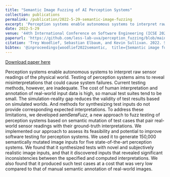 ```yaml
---
title: "Semantic Image Fuzzing of AI Perception Systems"
collection: publications
permalink: /publication/2022-5-29-semantic-image-fuzzing
excerpt: 'Perception systems enable autonomous systems to interpret raw sensor readings of the physical world. Testing of perception systems aims to reveal misinterpretations that could cause system failures. Current testing methods, however, are inadequate. The cost of human interpretation and annotation of real-world input data is high, so manual test suites tend to be small. The simulation-reality gap reduces the validity of test results based on simulated worlds. And methods for synthesizing test inputs do not provide corresponding expected interpretations. To address these limitations, we developed 𝑠𝑒𝑚𝑆𝑒𝑛𝑠𝐹𝑢𝑧𝑧, a new approach to fuzz testing of perception systems based on semantic mutation of test cases that pair real-world sensor readings with their ground-truth interpretations. We implemented our approach to assess its feasibility and potential to improve software testing for perception systems. We used it to generate 150,000 semantically mutated image inputs for five state-of-the-art perception systems. We found that it synthesized tests with novel and subjectively realistic image inputs, and that it discovered inputs that revealed significant inconsistencies between the specified and computed interpretations. We also found that it produced such test cases at a cost that was very low compared to that of manual semantic annotation of real-world images.'
date: 2022-5-29
venue: '44th International Conference on Software Engineering (ICSE 2022)'
paperurl: 'https://github.com/less-lab-uva/perception_fuzzing/blob/main/Semantic%20Image%20Fuzzing%20of%20AI%20Perception%20Systems.pdf'
citation: 'Trey Woodlief, Sebastian Elbaum, and Kevin Sullivan. 2022. Semantic Image Fuzzing of AI Perception Systems. In 44th International Conference on Software Engineering (ICSE ’22), May 21–29, 2022, Pittsburgh, PA, USA. ACM, New York, NY, USA, 12 pages. https://doi.org/10.1145/3510003.3510212'
bibtex: '@inproceedings{woodlief2022semantic,  title={Semantic image fuzzing of AI perception systems},  author={Woodlief, Trey and Elbaum, Sebastian and Sullivan, Kevin},  booktitle={Proceedings of the 44th International Conference on Software Engineering}, pages={1958--1969}, year={2022}}'
---
```


<a href='https://github.com/less-lab-uva/perception_fuzzing/blob/main/Semantic%20Image%20Fuzzing%20of%20AI%20Perception%20Systems.pdf'>Download paper here</a>

Perception systems enable autonomous systems to interpret raw sensor readings of the physical world. Testing of perception systems aims to reveal misinterpretations that could cause system failures. Current testing methods, however, are inadequate. The cost of human interpretation and annotation of real-world input data is high, so manual test suites tend to be small. The simulation-reality gap reduces the validity of test results based on simulated worlds. And methods for synthesizing test inputs do not provide corresponding expected interpretations. To address these limitations, we developed 𝑠𝑒𝑚𝑆𝑒𝑛𝑠𝐹𝑢𝑧𝑧, a new approach to fuzz testing of perception systems based on semantic mutation of test cases that pair real-world sensor readings with their ground-truth interpretations. We implemented our approach to assess its feasibility and potential to improve software testing for perception systems. We used it to generate 150,000 semantically mutated image inputs for five state-of-the-art perception systems. We found that it synthesized tests with novel and subjectively realistic image inputs, and that it discovered inputs that revealed significant inconsistencies between the specified and computed interpretations. We also found that it produced such test cases at a cost that was very low compared to that of manual semantic annotation of real-world images.
